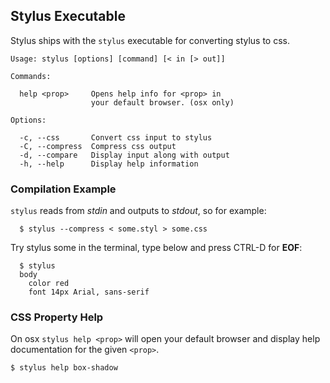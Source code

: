 
## Stylus Executable

Stylus ships with the `stylus` executable for converting stylus to css.


    Usage: stylus [options] [command] [< in [> out]]

    Commands:

      help <prop>     Opens help info for <prop> in
                      your default browser. (osx only)

    Options:

      -c, --css       Convert css input to stylus
      -C, --compress  Compress css output
      -d, --compare   Display input along with output
      -h, --help      Display help information


### Compilation Example

 `stylus` reads from _stdin_ and outputs to _stdout_, so for example:

      $ stylus --compress < some.styl > some.css

Try stylus some in the terminal, type below and press CTRL-D for __EOF__:

      $ stylus
      body
        color red
        font 14px Arial, sans-serif

### CSS Property Help

  On osx `stylus help <prop>` will open your default browser and display help documentation for the given `<prop>`.

    $ stylus help box-shadow


